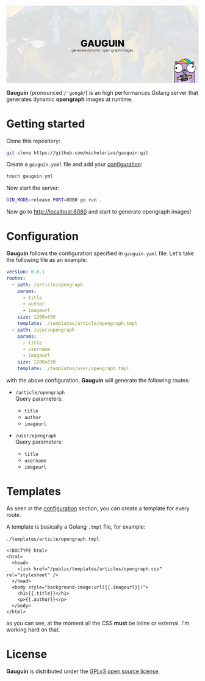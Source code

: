 <img src="/assets/cover.png" alt="Gauguin - Generate opengraph images at runtime" />

**Gauguin** (pronounced `/ˈɡoʊɡæ̃/`) is an high performances Golang server that generates dynamic **opengraph** images at runtime.

# Getting started

Clone this repository:
```bash
git clone https://github.com/micheleriva/gauguin.git
```

Create a `gauguin.yaml` file and add your [configuration](#configuration):
```bash
touch gauguin.yml
```

Now start the server:
```bash
GIN_MODE=release PORT=8080 go run .
```

Now go to [http://localhost:8080](http://localhost:8080) and start to generate opengraph images!

# Configuration
**Gauguin** follows the configuration specified in `gauguin.yaml` file. Let's take the following file as an example:

```yaml
version: 0.0.1
routes:
  - path: /article/opengraph
    params:
      - title
      - author
      - imageurl
    size: 1200x630
    template: ./templates/article/opengraph.tmpl
  - path: /user/opengraph
    params:
      - title
      - username
      - imageurl
    size: 1200x630
    template: ./templates/user/opengraph.tmpl
```

with the above configuration, **Gauguin** will generate the following routes:

- `/article/opengraph` <br />
  Query parameters:
    - `title`
    - `author`
    - `imageurl`

- `/user/opengraph` <br />
  Query parameters:
    - `title`
    - `username`
    - `imageurl`

# Templates
As seen in the [configuration](#configuration) section, you can create a template for every route.

A template is basically a Golang `.tmpl` file, for example:

`./templates/article/opengraph.tmpl`
```tmpl
<!DOCTYPE html>
<html>
  <head>
    <link href="/public/templates/articles/opengraph.css" rel="stylesheet" />
  </head>
  <body style="background-image:url({{.imageurl}})">
    <h1>{{.title}}</h1>
    <p>{{.author}}</p>
  </body>
</html>
```

as you can see, at the moment all the CSS **must** be inline or external. I'm working hard on that.

# License
**Gauguin** is distributed under the [GPLv3 open source license](/LICENSE.md).
